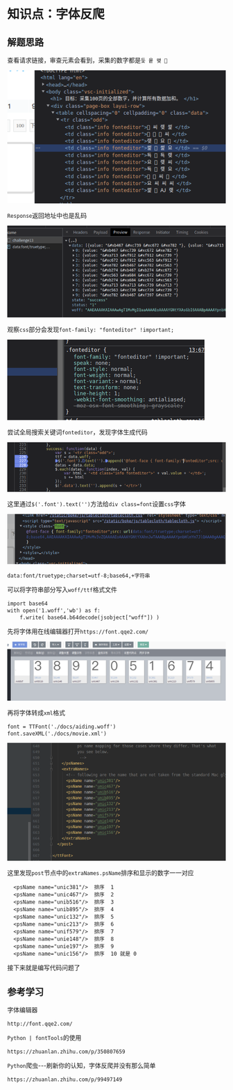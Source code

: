 # 知识点：字体反爬

## 解题思路

查看请求链接，审查元素会看到，采集的数字都是`둧 윹 왲  `

![请求](./img/1.png)

`Response`返回地址中也是乱码

![请求](./img/2.png)

观察`css`部分会发现`font-family: "fonteditor" !important;`

![请求](./img/3.png)

尝试全局搜索关键词`fonteditor`，发现字体生成代码

![请求](./img/4.png)

这里通过`$('.font').text('')`方法给`div class=font`设置`css`字体

![请求](./img/5.png)

    data:font/truetype;charset=utf-8;base64,+字符串

可以将字符串部分写入`woff/ttf`格式文件

    import base64
    with open('1.woff','wb') as f:
        f.write( base64.b64decode(jsobject["woff"]) )

先将字体用在线编辑器打开`https://font.qqe2.com/`

![请求](./img/6.png)

再将字体转成`xml`格式

    font = TTFont('./docs/aiding.woff')
    font.saveXML('./docs/movie.xml')

![请求](./img/7.png)

这里发现`post`节点中的`extraNames.psName`排序和显示的数字一一对应

      <psName name="unic381"/>  排序  1
      <psName name="unic467"/>  排序  2
      <psName name="unib516"/>  排序  3
      <psName name="unib895"/>  排序  4
      <psName name="unic132"/>  排序  5
      <psName name="unic213"/>  排序  6
      <psName name="unif579"/>  排序  7
      <psName name="unie148"/>  排序  8
      <psName name="unie197"/>  排序  9
      <psName name="unic156"/>  排序  10 就是 0

接下来就是编写代码问题了

## 参考学习

字体编辑器

    http://font.qqe2.com/

`Python | fontTools`的使用

    https://zhuanlan.zhihu.com/p/350807659
    
`Python`爬虫---刷新你的认知，字体反爬并没有那么简单

    https://zhuanlan.zhihu.com/p/99497149
